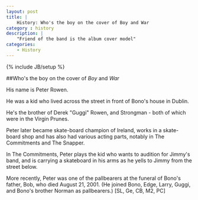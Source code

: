 ```yaml
---
layout: post
title: |
    History: Who's the boy on the cover of Boy and War
category : history
description: |
	"Friend of the band is the album cover model"
categories:
	- History
---
```

{% include JB/setup %}

##Who's the boy on the cover of *Boy* and *War*

His name is Peter Rowen. 

He was a kid who lived across the street in front of Bono's house in Dublin.

He's the brother of Derek "Guggi" Rowen, and Strongman - both of which were in the Virgin Prunes. 

Peter later became skate-board champion of Ireland, works in a skate-board shop and has also had various acting parts, notably in The Commitments and The Snapper. 

In The Commitments, Peter plays the kid who wants to audition for Jimmy's band, and is carrying a skateboard in his arms as he yells to Jimmy from the street below. 

More recently, Peter was one of the pallbearers at the funeral of Bono's father, Bob, who died August 21, 2001. (He joined Bono, Edge, Larry, Guggi, and Bono's brother Norman as pallbearers.) [SL, Ge, CB, M2, PC]